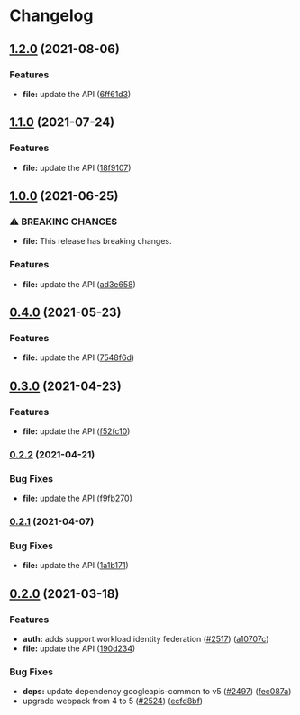 # Changelog

## [1.2.0](https://www.github.com/googleapis/google-api-nodejs-client/compare/file-v1.1.0...file-v1.2.0) (2021-08-06)


### Features

* **file:** update the API ([6ff61d3](https://www.github.com/googleapis/google-api-nodejs-client/commit/6ff61d3ab8072b204639eb17e9c5b6770bb950de))

## [1.1.0](https://www.github.com/googleapis/google-api-nodejs-client/compare/file-v1.0.0...file-v1.1.0) (2021-07-24)


### Features

* **file:** update the API ([18f9107](https://www.github.com/googleapis/google-api-nodejs-client/commit/18f9107cd70b38a4d5974e86cd365ac24da5ec43))

## [1.0.0](https://www.github.com/googleapis/google-api-nodejs-client/compare/file-v0.4.0...file-v1.0.0) (2021-06-25)


### ⚠ BREAKING CHANGES

* **file:** This release has breaking changes.

### Features

* **file:** update the API ([ad3e658](https://www.github.com/googleapis/google-api-nodejs-client/commit/ad3e6587e661041c1d7c8095ee5cf1dbd7275b58))

## [0.4.0](https://www.github.com/googleapis/google-api-nodejs-client/compare/file-v0.3.0...file-v0.4.0) (2021-05-23)


### Features

* **file:** update the API ([7548f6d](https://www.github.com/googleapis/google-api-nodejs-client/commit/7548f6d9e72e48553fcd187c27dcbf7674a9ba0c))

## [0.3.0](https://www.github.com/googleapis/google-api-nodejs-client/compare/file-v0.2.2...file-v0.3.0) (2021-04-23)


### Features

* **file:** update the API ([f52fc10](https://www.github.com/googleapis/google-api-nodejs-client/commit/f52fc102b59d11c897e8ec7ba135bf5a4667e2f8))

### [0.2.2](https://www.github.com/googleapis/google-api-nodejs-client/compare/file-v0.2.1...file-v0.2.2) (2021-04-21)


### Bug Fixes

* **file:** update the API ([f9fb270](https://www.github.com/googleapis/google-api-nodejs-client/commit/f9fb2709b72f21fc74c9000a96a53425769988c1))

### [0.2.1](https://www.github.com/googleapis/google-api-nodejs-client/compare/file-v0.2.0...file-v0.2.1) (2021-04-07)


### Bug Fixes

* **file:** update the API ([1a1b171](https://www.github.com/googleapis/google-api-nodejs-client/commit/1a1b171ae7b11fa63f20899e2624d539ac5b88b4))

## [0.2.0](https://www.github.com/googleapis/google-api-nodejs-client/compare/file-v0.1.0...file-v0.2.0) (2021-03-18)


### Features

* **auth:** adds support workload identity federation ([#2517](https://www.github.com/googleapis/google-api-nodejs-client/issues/2517)) ([a10707c](https://www.github.com/googleapis/google-api-nodejs-client/commit/a10707c477759e7c9ef6360a2fe800856fb600c1))
* **file:** update the API ([190d234](https://www.github.com/googleapis/google-api-nodejs-client/commit/190d23423c39470489d96f4d255164d0a1d7915a))


### Bug Fixes

* **deps:** update dependency googleapis-common to v5 ([#2497](https://www.github.com/googleapis/google-api-nodejs-client/issues/2497)) ([fec087a](https://www.github.com/googleapis/google-api-nodejs-client/commit/fec087abcf3d994dd41c3ffa0a0c12b1f9f09dae))
* upgrade webpack from 4 to 5  ([#2524](https://www.github.com/googleapis/google-api-nodejs-client/issues/2524)) ([ecfd8bf](https://www.github.com/googleapis/google-api-nodejs-client/commit/ecfd8bfcd06e1beabff7ec9a8c4000222379eb8d))
